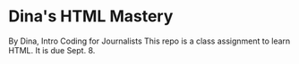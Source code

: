 # Dina's HTML Mastery
By Dina, Intro Coding for Journalists
This repo is a class assignment to learn HTML. It is due Sept. 8. 